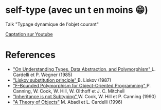 # self-type (avec un t en moins 😁)

Talk "Typage dynamique de l'objet courant"

[Captation sur Youtube](https://www.youtube.com/watch?v=T5Y73U359RM)

# References

<ul>
  <li>
      <a href="http://lucacardelli.name/Papers/OnUnderstanding.A4.pdf">
         "On Understanding Types, Data Abstraction, and Polymorphism"
      </a>
      L. Cardelli et P. Wegner (1985)
  </li>
  <li>
      <a href="https://en.wikipedia.org/wiki/Liskov_substitution_principle">
          "Liskov substitution principle"
      </a>
      B. Liskov (1987)
  </li>
  <li>
      <a href="http://www.cs.utexas.edu/~wcook/papers/FBound89/CookFBound89.pdf">
          "F-Bounded Polymorphism for Object-Oriented Programming"
      </a>
      P. Canning, W. Cook, W. Hill, W. Olthoff et J. C. Mitchell
  </li>
  <li>
      <a href="http://www.cs.utexas.edu/~wcook/papers/InheritanceSubtyping90/CookPOPL90.pdf">
          "Inheritance is not Subtyping"
      </a>
      W. Cook, W. Hill et P. Canning (1990)
  </li>
  <li>
      <a href="https://link.springer.com/book/10.1007/978-1-4419-8598-9">
          "A Theory of Objects"</a> M. Abadi et L. Cardelli (1996)
  </li>
</ul>
